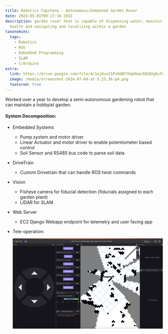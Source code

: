 ```yaml
---
title: Robotics Capstone - Autonomous/Unmanned Garden Rover
date: 2024-05-01T09:17:34.193Z
description: garden rover that is capable of dispensing water, monitoring soil
  health and navigating and localizing within a garden
taxonomies:
  tags:
    - Robotics
    - ROS
    - Embedded Programming
    - SLAM
    - C/Arduino
extra:
  link: https://drive.google.com/file/d/1aj8vxZ1PvOd8CYHqXbwo3UE8UqEufL55/view?usp=sharing
  image: /media/screenshot-2024-07-04-at-5.25.36-pm.png
  featured: true
---
```

W﻿orked over a year to develop a semi-autonomous gardening robot that can maintain a hobbyist garden. 

#### S﻿ystem Decomposition:

* E﻿mbedded Systems

  * P﻿ump system and motor driver
  * L﻿inear Actuator and motor driver to enable potentiometer based control
  * S﻿oil Sensor and RS485 bus code to parse soil data 
* D﻿riveTrain

  * C﻿ustom Drivetrain that can handle ROS twist commands 
* V﻿ision

  * F﻿isheye camera for fiducial detection (fiducials assigned to each garden plant) 
  * L﻿IDAR for SLAM 
* Web Server

  * E﻿C2 Django Webapp endpoint for telemetry and user facing app
* T﻿ele-operation:

  ![](/media/teleop.jpg)